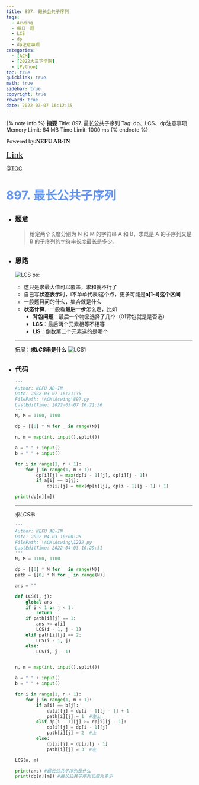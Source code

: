 ```yaml
---
title: 897. 最长公共子序列
tags:
  - Acwing
  - 每日一题
  - LCS
  - dp
  - dp注意事项
categories:
  - [ACM]
  - [2022大三下学期]
  - [Python]
toc: true
quicklink: true
math: true
sidebar: true
copyright: true
reward: true
date: 2022-03-07 16:12:35
---
```



{% note info %}
**摘要**
Title: 897. 最长公共子序列
Tag: dp、LCS、dp注意事项
Memory Limit: 64 MB
Time Limit: 1000 ms
{% endnote %}
<!-- more -->

<font size=3 face=楷体>Powered by:**NEFU AB-IN**</font>

<font color=#FFA500 size=5 face=楷体>[Link](https://www.acwing.com/problem/content/899/)</font>

@[TOC](文章目录)

# <font color=#6495ED size=6>897. 最长公共子序列</font>

* ## <font size=4 face=粗体>题意</font>

  >给定两个长度分别为 N 和 M 的字符串 A 和 B，求既是 A 的子序列又是 B 的子序列的字符串长度最长是多少。

* ## <font size=4 face=粗体>思路</font>


  ![LCS](https://oss.ab-in.cn/Pictures/LCS.jpg)
  ps: 
    * 这只是求最大值可以覆盖，求和就不行了
    * 自己写**状态表示**时，i不单单代表i这个点，更多可能是**a[1~i]这个区间**
    * 一般题目问的什么，集合就是什么
    * **状态计算**，一般看**最后一步**怎么走，比如
      * **背包问题**：最后一个物品选择了几个（01背包就是是否选）
      * **LCS**：最后两个元素相等不相等
      * **LIS**：倒数第二个元素选的是哪个
  
  ****
  拓展：**求$LCS$串是什么**
  ![LCS1](https://img-blog.csdnimg.cn/20181120124505151.png?x-oss-process=image/watermark,type_ZmFuZ3poZW5naGVpdGk,shadow_10,text_aHR0cHM6Ly9ibG9nLmNzZG4ubmV0L3dlaXhpbl80MDY3MzYwOA==,size_16,color_FFFFFF,t_70)


* ## <font size=4 face=粗体>代码</font>

  ```python
  '''
  Author: NEFU AB-IN
  Date: 2022-03-07 16:21:35
  FilePath: \ACM\Acwing\897.py
  LastEditTime: 2022-03-07 16:21:36
  '''
  N, M = 1100, 1100

  dp = [[0] * M for _ in range(N)]

  n, m = map(int, input().split())

  a = " " + input()
  b = " " + input()

  for i in range(1, n + 1):
      for j in range(1, m + 1):
          dp[i][j] = max(dp[i - 1][j], dp[i][j - 1])
          if a[i] == b[j]:
              dp[i][j] = max(dp[i][j], dp[i - 1][j - 1] + 1)

  print(dp[n][m])
  ```

  ****

  求$LCS$串
  ```python
  '''
  Author: NEFU AB-IN
  Date: 2022-04-03 10:00:26
  FilePath: \ACM\Acwing\1222.py
  LastEditTime: 2022-04-03 10:29:51
  '''
  N, M = 1100, 1100

  dp = [[0] * M for _ in range(N)]
  path = [[0] * M for _ in range(N)]

  ans = ""

  def LCS(i, j):
      global ans
      if i < 1 or j < 1:
          return
      if path[i][j] == 1:
          ans += a[i]
          LCS(i - 1, j - 1)
      elif path[i][j] == 2:
          LCS(i - 1, j)
      else:
          LCS(i, j - 1)


  n, m = map(int, input().split())

  a = " " + input()
  b = " " + input()

  for i in range(1, n + 1):
      for j in range(1, m + 1):
          if a[i] == b[j]:
              dp[i][j] = dp[i - 1][j - 1] + 1
              path[i][j] = 1  #左上
          elif dp[i - 1][j] >= dp[i][j - 1]:
              dp[i][j] = dp[i - 1][j]
              path[i][j] = 2  #上
          else:
              dp[i][j] = dp[i][j - 1]
              path[i][j] = 3  #左

  LCS(n, m)

  print(ans) #最长公共子序列是什么
  print(dp[n][m]) #最长公共子序列长度为多少
  ```